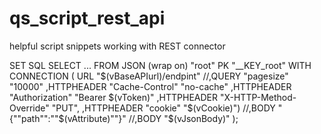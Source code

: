 # qs_script_rest_api
helpful script snippets working with REST connector

SET 
SQL SELECT 
 ...
FROM JSON (wrap on) "root" PK "__KEY_root"
WITH CONNECTION (
	URL "$(vBaseAPIurl)/endpint"
    //,QUERY "pagesize" "10000"
    ,HTTPHEADER "Cache-Control" "no-cache"
    ,HTTPHEADER "Authorization" "Bearer $(vToken)"
	,HTTPHEADER "X-HTTP-Method-Override" "PUT",
	,HTTPHEADER "cookie" "$(vCookie)")
    //,BODY "{""path"":""$(vAttribute)""}"
    //,BODY "$(vJsonBody)"
); 
